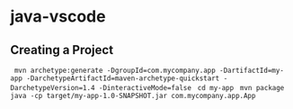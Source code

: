 # java-vscode

## Creating a Project 

` mvn archetype:generate -DgroupId=com.mycompany.app -DartifactId=my-app -DarchetypeArtifactId=maven-archetype-quickstart -DarchetypeVersion=1.4 -DinteractiveMode=false` 
` cd my-app` 
` mvn package`
` java -cp target/my-app-1.0-SNAPSHOT.jar com.mycompany.app.App `
